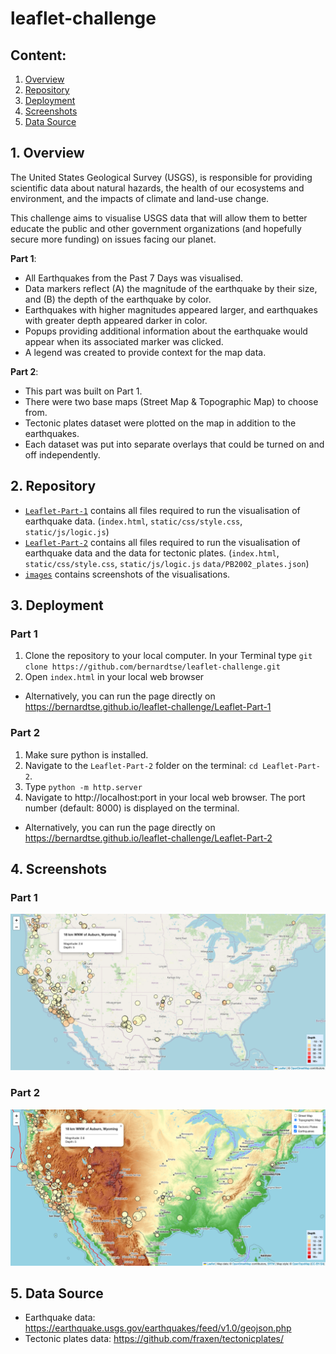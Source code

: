 # leaflet-challenge

## Content:
1. [Overview](#1-overview)
2. [Repository](#2-repository)
3. [Deployment](#3-deployment)
4. [Screenshots](#4-screenshots)
5. [Data Source](#5-data-source)

## 1. Overview
The United States Geological Survey (USGS), is responsible for providing scientific data about natural hazards, the health of our ecosystems and environment, and the impacts of climate and land-use change.

This challenge aims to visualise USGS data that will allow them to better educate the public and other government organizations (and hopefully secure more funding) on issues facing our planet.

**Part 1**:
- All Earthquakes from the Past 7 Days was visualised. 
- Data markers reflect (A) the magnitude of the earthquake by their size, and (B) the depth of the earthquake by color.
- Earthquakes with higher magnitudes appeared larger, and earthquakes with greater depth appeared darker in color.
- Popups providing additional information about the earthquake would appear when its associated marker was clicked.
- A legend was created to provide context for the map data.


**Part 2**:
- This part was built on  Part 1.
- There were two base maps (Street Map & Topographic Map) to choose from.
- Tectonic plates dataset were plotted on the map in addition to the earthquakes.
- Each dataset was put into separate overlays that could be turned on and off independently.


## 2. Repository
- [`Leaflet-Part-1`](Leaflet-Part-1) contains all files required to run the visualisation of earthquake data. (`index.html`, `static/css/style.css`, `static/js/logic.js`)
- [`Leaflet-Part-2`](Leaflet-Part-2) contains all files required to run the visualisation of earthquake data and the data for tectonic plates. (`index.html`, `static/css/style.css`, `static/js/logic.js` `data/PB2002_plates.json`)
- [`images`](images) contains screenshots of the visualisations. 

## 3. Deployment
### Part 1
1. Clone the repository to your local computer. In your Terminal type `git clone https://github.com/bernardtse/leaflet-challenge.git`
2. Open `index.html` in your local web browser
- Alternatively, you can run the page directly on https://bernardtse.github.io/leaflet-challenge/Leaflet-Part-1

### Part 2
1. Make sure python is installed.
2. Navigate to the `Leaflet-Part-2` folder on the terminal: `cd Leaflet-Part-2`.
3. Type `python -m http.server`
4. Navigate to http://localhost:port in your local web browser. The port number (default: 8000) is displayed on the terminal. 
- Alternatively, you can run the page directly on https://bernardtse.github.io/leaflet-challenge/Leaflet-Part-2

## 4. Screenshots
### Part 1
![Part 1](images/part1.png)
### Part 2
![Part 2](images/part2.png)

## 5. Data Source
- Earthquake data: https://earthquake.usgs.gov/earthquakes/feed/v1.0/geojson.php
- Tectonic plates data: https://github.com/fraxen/tectonicplates/


